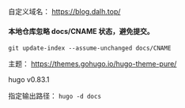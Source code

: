 自定义域名：
https://blog.dalh.top/

#### 本地仓库忽略 docs/CNAME 状态，避免提交。

`git update-index --assume-unchanged docs/CNAME`

主题：
https://themes.gohugo.io/hugo-theme-pure/

hugo v0.83.1

指定输出路径：
`hugo -d docs`




 
